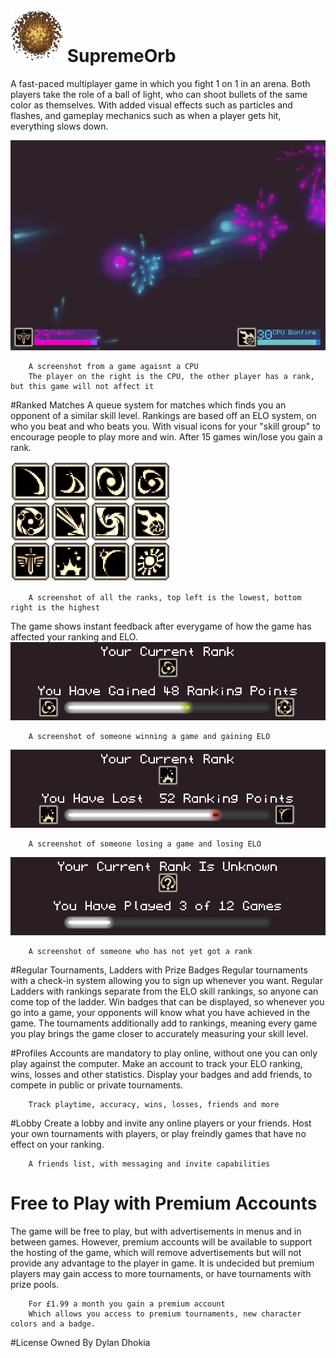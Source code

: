 [![Hello](https://raw.githubusercontent.com/DDDBOMBER/SupremeOrb/master/press/icon.png)](https://github.com/DDDBOMBER/SupremeOrb)
SupremeOrb
==========
A fast-paced multiplayer game in which you fight 1 on 1 in an arena. Both players take the role of a ball of light, who can shoot bullets of the same color as themselves. With added visual effects such as particles and flashes, and gameplay mechanics such as when a player gets hit, everything slows down.

[![Hello](https://raw.githubusercontent.com/DDDBOMBER/SupremeOrb/master/press/screenshot_02.png)](https://github.com/DDDBOMBER/SupremeOrb)
```
	A screenshot from a game agaisnt a CPU
	The player on the right is the CPU, the other player has a rank, but this game will not affect it
```

#Ranked Matches
  A queue system for matches which finds you an opponent of a similar skill level. Rankings are based off an ELO system, on who you beat and who beats you. With visual icons for your "skill group" to encourage people to play more and win. After 15 games win/lose you gain a rank.

 [![Hello](https://raw.githubusercontent.com/DDDBOMBER/SupremeOrb/master/press/rank_previews.png)](https://github.com/DDDBOMBER/SupremeOrb)
```
	A screenshot of all the ranks, top left is the lowest, bottom right is the highest
```
  The game shows instant feedback after everygame of how the game has affected your ranking and ELO.
 [![Hello](https://raw.githubusercontent.com/DDDBOMBER/SupremeOrb/master/press/ranking_menu_01.png)](https://github.com/DDDBOMBER/SupremeOrb)
```
	A screenshot of someone winning a game and gaining ELO
```
 [![Hello](https://raw.githubusercontent.com/DDDBOMBER/SupremeOrb/master/press/ranking_menu_02.png)](https://github.com/DDDBOMBER/SupremeOrb)
```
	A screenshot of someone losing a game and losing ELO
```
 [![Hello](https://raw.githubusercontent.com/DDDBOMBER/SupremeOrb/master/press/ranking_menu_03.png)](https://github.com/DDDBOMBER/SupremeOrb)
```
	A screenshot of someone who has not yet got a rank
```
	
  
#Regular Tournaments, Ladders with Prize Badges
  Regular tournaments with a check-in system allowing you to sign up whenever you want. Regular Ladders with rankings separate from the ELO skill rankings, so anyone can come top of the ladder. Win badges that can be displayed, so whenever you go into a game, your opponents will know what you have achieved in the game. The tournaments additionally add to rankings, meaning every game you play brings the game closer to accurately measuring your skill level.

#Profiles
  Accounts are mandatory to play online, without one you can only play against the computer. Make an account to track your ELO ranking, wins, losses and other statistics. Display your badges and add friends, to compete in public or private tournaments.
```
	Track playtime, accuracy, wins, losses, friends and more
```
  
#Lobby
  Create a lobby and invite any online players or your friends. Host your own tournaments with players, or play freindly games that have no effect on your ranking.
```
	A friends list, with messaging and invite capabilities
```

# Free to Play with Premium Accounts
  The game will be free to play, but with advertisements in menus and in between games. However, premium accounts will be available to support the hosting of the game, which will remove advertisements but will not provide any advantage to the player in game. It is undecided but premium players may gain access to more tournaments, or have tournaments with prize pools.
```
	For £1.99 a month you gain a premium account
	Which allows you access to premium tournaments, new character colors and a badge.
```

#License
  Owned By Dylan Dhokia